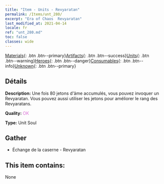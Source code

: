 ```yaml
---
title: "Item - Units - Revyaratan"
permalink: /Items/unt_280/
excerpt: "Era of Chaos  Revyaratan"
last_modified_at: 2021-04-14
locale: fr
ref: "unt_280.md"
toc: false
classes: wide
---
```

 [Materials](/fr/Items/){: .btn .btn--primary}[Artifacts](/fr/Items/Artifacts/){: .btn .btn--success}[Units](/fr/Items/Units/){: .btn .btn--warning}[Heroes](/fr/Items/Heroes/){: .btn .btn--danger}[Consumables](/fr/Items/Consumables/){: .btn .btn--info}[Unknown](/fr/Items/Unknown/){: .btn .btn--primary}

## Détails
 **Description:** Une fois 80 jetons d'âme accumulés, vous pouvez invoquer un Revyaratan. Vous pouvez aussi utiliser les jetons pour améliorer le rang des Revyaratans.

 **Quality:** <span style="color: #DA70D6">OK</span>

 **Type:** Unit Soul

## Gather

*    Échange de la caserne - Revyaratan 

## This item contains:

  None

